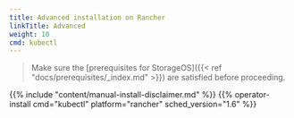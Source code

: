 ```yaml
---
title: Advanced installation on Rancher
linkTitle: Advanced
weight: 10
cmd: kubectl
---
```


> Make sure the 
> [prerequisites for StorageOS]({{< ref "docs/prerequisites/_index.md" >}}) are
> satisfied before proceeding.


{{% include "content/manual-install-disclaimer.md" %}}
{{% operator-install cmd="kubectl" platform="rancher" sched_version="1.6" %}}
